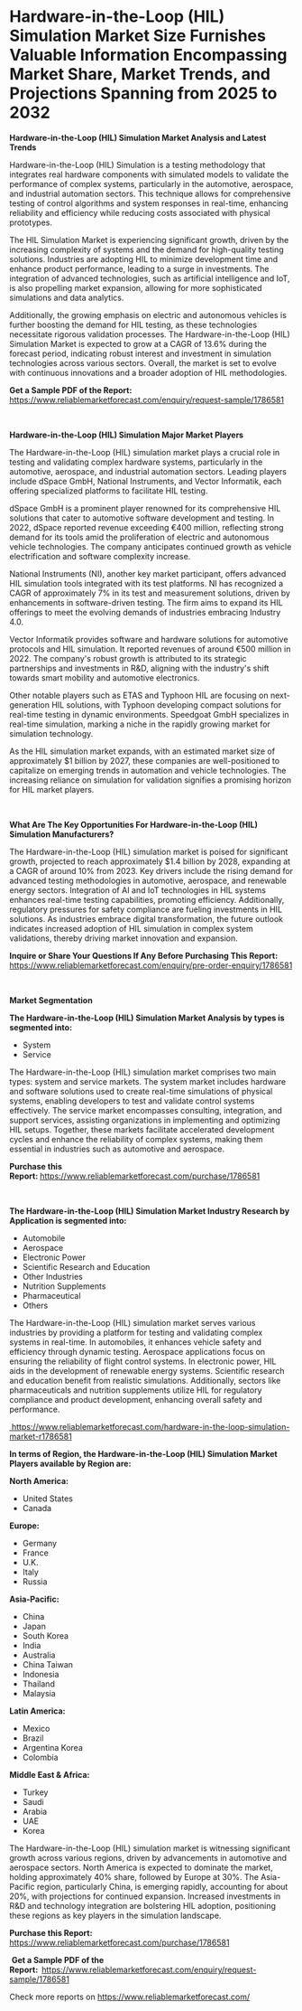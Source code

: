 <p><h1>Hardware-in-the-Loop (HIL) Simulation Market Size Furnishes Valuable Information Encompassing Market Share, Market Trends, and Projections Spanning from 2025 to 2032</h1></p><p><strong>Hardware-in-the-Loop (HIL) Simulation Market Analysis and Latest Trends</strong></p>
<p><p>Hardware-in-the-Loop (HIL) Simulation is a testing methodology that integrates real hardware components with simulated models to validate the performance of complex systems, particularly in the automotive, aerospace, and industrial automation sectors. This technique allows for comprehensive testing of control algorithms and system responses in real-time, enhancing reliability and efficiency while reducing costs associated with physical prototypes.</p><p>The HIL Simulation Market is experiencing significant growth, driven by the increasing complexity of systems and the demand for high-quality testing solutions. Industries are adopting HIL to minimize development time and enhance product performance, leading to a surge in investments. The integration of advanced technologies, such as artificial intelligence and IoT, is also propelling market expansion, allowing for more sophisticated simulations and data analytics.</p><p>Additionally, the growing emphasis on electric and autonomous vehicles is further boosting the demand for HIL testing, as these technologies necessitate rigorous validation processes. The Hardware-in-the-Loop (HIL) Simulation Market is expected to grow at a CAGR of 13.6% during the forecast period, indicating robust interest and investment in simulation technologies across various sectors. Overall, the market is set to evolve with continuous innovations and a broader adoption of HIL methodologies.</p></p>
<p><strong>Get a Sample PDF of the Report:&nbsp;</strong> <a href="https://www.reliablemarketforecast.com/enquiry/request-sample/1786581?utm_campaign=3298&utm_medium=2&utm_source=Github&utm_content=ia&utm_term=25032025&utm_id=hardware-in-the-loop-hil-simulation">https://www.reliablemarketforecast.com/enquiry/request-sample/1786581</a></p>
<p>&nbsp;</p>
<p><strong>Hardware-in-the-Loop (HIL) Simulation Major Market Players</strong></p>
<p><p>The Hardware-in-the-Loop (HIL) simulation market plays a crucial role in testing and validating complex hardware systems, particularly in the automotive, aerospace, and industrial automation sectors. Leading players include dSpace GmbH, National Instruments, and Vector Informatik, each offering specialized platforms to facilitate HIL testing.</p><p>dSpace GmbH is a prominent player renowned for its comprehensive HIL solutions that cater to automotive software development and testing. In 2022, dSpace reported revenue exceeding €400 million, reflecting strong demand for its tools amid the proliferation of electric and autonomous vehicle technologies. The company anticipates continued growth as vehicle electrification and software complexity increase.</p><p>National Instruments (NI), another key market participant, offers advanced HIL simulation tools integrated with its test platforms. NI has recognized a CAGR of approximately 7% in its test and measurement solutions, driven by enhancements in software-driven testing. The firm aims to expand its HIL offerings to meet the evolving demands of industries embracing Industry 4.0.</p><p>Vector Informatik provides software and hardware solutions for automotive protocols and HIL simulation. It reported revenues of around €500 million in 2022. The company's robust growth is attributed to its strategic partnerships and investments in R&D, aligning with the industry's shift towards smart mobility and automotive electronics.</p><p>Other notable players such as ETAS and Typhoon HIL are focusing on next-generation HIL solutions, with Typhoon developing compact solutions for real-time testing in dynamic environments. Speedgoat GmbH specializes in real-time simulation, marking a niche in the rapidly growing market for simulation technology.</p><p>As the HIL simulation market expands, with an estimated market size of approximately $1 billion by 2027, these companies are well-positioned to capitalize on emerging trends in automation and vehicle technologies. The increasing reliance on simulation for validation signifies a promising horizon for HIL market players.</p></p>
<p>&nbsp;</p>
<p><strong>What Are The Key Opportunities For Hardware-in-the-Loop (HIL) Simulation Manufacturers?</strong></p>
<p><p>The Hardware-in-the-Loop (HIL) simulation market is poised for significant growth, projected to reach approximately $1.4 billion by 2028, expanding at a CAGR of around 10% from 2023. Key drivers include the rising demand for advanced testing methodologies in automotive, aerospace, and renewable energy sectors. Integration of AI and IoT technologies in HIL systems enhances real-time testing capabilities, promoting efficiency. Additionally, regulatory pressures for safety compliance are fueling investments in HIL solutions. As industries embrace digital transformation, the future outlook indicates increased adoption of HIL simulation in complex system validations, thereby driving market innovation and expansion.</p></p>
<p><strong>Inquire or Share Your Questions If Any Before Purchasing This Report:</strong> <a href="https://www.reliablemarketforecast.com/enquiry/pre-order-enquiry/1786581?utm_campaign=3298&utm_medium=2&utm_source=Github&utm_content=ia&utm_term=25032025&utm_id=hardware-in-the-loop-hil-simulation">https://www.reliablemarketforecast.com/enquiry/pre-order-enquiry/1786581</a></p>
<p>&nbsp;</p>
<p><strong>Market Segmentation</strong></p>
<p><strong>The Hardware-in-the-Loop (HIL) Simulation Market Analysis by types is segmented into:</strong></p>
<p><ul><li>System</li><li>Service</li></ul></p>
<p><p>The Hardware-in-the-Loop (HIL) simulation market comprises two main types: system and service markets. The system market includes hardware and software solutions used to create real-time simulations of physical systems, enabling developers to test and validate control systems effectively. The service market encompasses consulting, integration, and support services, assisting organizations in implementing and optimizing HIL setups. Together, these markets facilitate accelerated development cycles and enhance the reliability of complex systems, making them essential in industries such as automotive and aerospace.</p></p>
<p><strong>Purchase this Report:&nbsp;</strong><a href="https://www.reliablemarketforecast.com/purchase/1786581?utm_campaign=3298&utm_medium=2&utm_source=Github&utm_content=ia&utm_term=25032025&utm_id=hardware-in-the-loop-hil-simulation">https://www.reliablemarketforecast.com/purchase/1786581</a></p>
<p>&nbsp;</p>
<p><strong>The Hardware-in-the-Loop (HIL) Simulation Market Industry Research by Application is segmented into:</strong></p>
<p><ul><li>Automobile</li><li>Aerospace</li><li>Electronic Power</li><li>Scientific Research and Education</li><li>Other Industries</li><li>Nutrition Supplements</li><li>Pharmaceutical</li><li>Others</li></ul></p>
<p><p>The Hardware-in-the-Loop (HIL) simulation market serves various industries by providing a platform for testing and validating complex systems in real-time. In automobiles, it enhances vehicle safety and efficiency through dynamic testing. Aerospace applications focus on ensuring the reliability of flight control systems. In electronic power, HIL aids in the development of renewable energy systems. Scientific research and education benefit from realistic simulations. Additionally, sectors like pharmaceuticals and nutrition supplements utilize HIL for regulatory compliance and product development, enhancing overall safety and performance.</p></p>
<p><a href="https://www.reliablemarketforecast.com/hardware-in-the-loop-simulation-market-r1786581?utm_campaign=3298&utm_medium=2&utm_source=Github&utm_content=ia&utm_term=25032025&utm_id=hardware-in-the-loop-hil-simulation">&nbsp;https://www.reliablemarketforecast.com/hardware-in-the-loop-simulation-market-r1786581</a></p>
<p><strong>In terms of Region, the Hardware-in-the-Loop (HIL) Simulation Market Players available by Region are:</strong></p>
<p>
    <p> <strong> North America: </strong>
        <ul>
            <li>United States</li>
            <li>Canada</li>
        </ul>
        </p> 
    <p> <strong> Europe: </strong>
        <ul>
            <li>Germany</li>
            <li>France</li>
            <li>U.K.</li>
            <li>Italy</li>
            <li>Russia</li>
        </ul>
        </p> 
    <p> <strong> Asia-Pacific: </strong>
        <ul>
            <li>China</li>
            <li>Japan</li>
            <li>South Korea</li>
            <li>India</li>
            <li>Australia</li>
            <li>China Taiwan</li>
            <li>Indonesia</li>
            <li>Thailand</li>
            <li>Malaysia</li>
        </ul>
        </p> 
    <p> <strong> Latin America: </strong>
        <ul>
            <li>Mexico</li>
            <li>Brazil</li>
            <li>Argentina Korea</li>
            <li>Colombia</li>
        </ul>
        </p> 
    <p> <strong> Middle East & Africa: </strong>
        <ul>
            <li>Turkey</li>
            <li>Saudi</li>
            <li>Arabia</li>
            <li>UAE</li>
            <li>Korea</li>
        </ul>
    </p>
    </p>
<p><p>The Hardware-in-the-Loop (HIL) simulation market is witnessing significant growth across various regions, driven by advancements in automotive and aerospace sectors. North America is expected to dominate the market, holding approximately 40% share, followed by Europe at 30%. The Asia-Pacific region, particularly China, is emerging rapidly, accounting for about 20%, with projections for continued expansion. Increased investments in R&D and technology integration are bolstering HIL adoption, positioning these regions as key players in the simulation landscape.</p></p>
<p><strong>Purchase this Report: </strong><a href="https://www.reliablemarketforecast.com/purchase/1786581?utm_campaign=3298&utm_medium=2&utm_source=Github&utm_content=ia&utm_term=25032025&utm_id=hardware-in-the-loop-hil-simulation">https://www.reliablemarketforecast.com/purchase/1786581</a></p>
<p>&nbsp;<strong>Get a Sample PDF of the Report:&nbsp;&nbsp;</strong><a href="https://www.reliablemarketforecast.com/enquiry/request-sample/1786581?utm_campaign=3298&utm_medium=2&utm_source=Github&utm_content=ia&utm_term=25032025&utm_id=hardware-in-the-loop-hil-simulation">https://www.reliablemarketforecast.com/enquiry/request-sample/1786581</a></p>
<p><strong></strong></p>
<p>Check more reports on <a href="https://www.reliablemarketforecast.com/?utm_campaign=3298&utm_medium=2&utm_source=Github&utm_content=ia&utm_term=25032025&utm_id=hardware-in-the-loop-hil-simulation">https://www.reliablemarketforecast.com/</a></p>